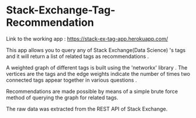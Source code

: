 # Stack-Exchange-Tag-Recommendation

Link to the working app : https://stack-ex-tag-app.herokuapp.com/ 

This app allows you to query any of Stack Exchange(Data Science) 's tags and it will return a list of related tags as recommendations . 

A weighted graph of different tags is built using the 'networkx' library . The vertices are the tags and the edge weights indicate the number of times two connected tags appear together in various questions . 

Recommendations are made possible by means of a simple brute force method of querying the graph for related tags. 

The raw data was extracted from the REST API of Stack Exchange. 
